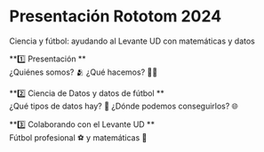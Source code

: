 # Presentación Rototom 2024

Ciencia y fútbol: ayudando al Levante UD con matemáticas y datos

**1️⃣ Presentación **  <br> ¿Quiénes somos? 🫂 ¿Qué hacemos? 👩‍💻


**2️⃣ Ciencia de Datos y datos de fútbol **  <br>
¿Qué tipos de datos hay? 💾 ¿Dónde podemos conseguirlos? 🌐


**3️⃣ Colaborando con el Levante UD ** <br> Fútbol profesional ⚽  y matemáticas 🔎
